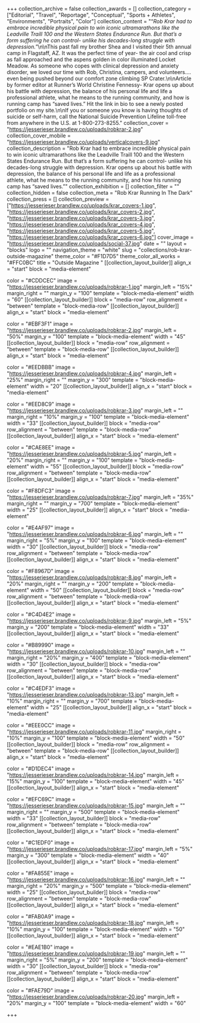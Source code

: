 +++
collection_archive = false
collection_awards = []
collection_category = ["Editorial", "Travel", "Reportage", "Conceptual", "Sports + Athletes", "Environments", "Portraits", "Color"]
collection_content = "“_Rob Krar had to embrace incredible physical pain to win iconic ultramarathons like the Leadville Traill 100 and the Western States Endurance Run. But that’s a form suffering he can control- unlike his decades-long struggle with depression._”⁠\n\nThis past fall my brother Shea and I visited their 5th annual camp in Flagstaff, AZ. It was the perfect time of year- the air cool and crisp as fall approached and the aspens golden in color illuminated Locket Meadow. As someone who copes with clinical depression and anxiety disorder, we loved our time with Rob, Christina, campers, and volunteers…. even being pushed beyond our comfort zone climbing SP Crater.\n\nArticle by former editor at Runner’s World Christine Fennessy- Krar opens up about his battle with depression, the balance of his personal life and life a professional athlete, what he means to the running community, and how is running camp has “saved lives.” Hit the link in bio to see a newly posted portfolio on my site.\n\nIf you or someone you know is having thoughts of suicide or self-harm, call the National Suicide Prevention Lifeline toll-free from anywhere in the U.S. at 1-800-273-8255."
collection_cover = "https://jesserieser.brandlew.co/uploads/robkrar-2.jpg"
collection_cover_mobile = "https://jesserieser.brandlew.co/uploads/verticalcovers-9.jpg"
collection_description = "Rob Krar had to embrace incredible physical pain to win iconic ultramarathons like the Leadville Traill 100 and the Western States Endurance Run. But that’s a form suffering he can control- unlike his decades-long struggle with depression.⁠ Krar opens up about his battle with depression, the balance of his personal life and life as a professional athlete, what he means to the running community, and how his running camp has “saved lives.”"
collection_exhibition = []
collection_filter = ""
collection_hidden = false
collection_meta = "Rob Krar Running In The Dark"
collection_press = []
collection_preview = ["https://jesserieser.brandlew.co/uploads/krar_covers-1.jpg", "https://jesserieser.brandlew.co/uploads/krar_covers-2.jpg", "https://jesserieser.brandlew.co/uploads/krar_covers-3.jpg", "https://jesserieser.brandlew.co/uploads/krar_covers-4.jpg", "https://jesserieser.brandlew.co/uploads/krar_covers-5.jpg", "https://jesserieser.brandlew.co/uploads/krar_covers-6.jpg"]
cover_image = "https://jesserieser.brandlew.co/uploads/social-37.jpg"
date = ""
layout = "blocks"
logo = ""
navigation_theme = "white"
slug = "collections/rob-krar-outside-magazine"
theme_color = "#F1D7D5"
theme_color_all_works = "#FFC0BC"
title = "Outside Magazine "
[[collection_layout_builder]]
align_x = "start"
block = "media-element"

color = "#CDDCEC"
image = "https://jesserieser.brandlew.co/uploads/robkrar-1.jpg"
margin_left = "15%"
margin_right = ""
margin_y = "100"
template = "block-media-element"
width = "60"
[[collection_layout_builder]]
block = "media-row"
row_alignment = "between"
template = "block-media-row"
[[collection_layout_builder]]
align_x = "start"
block = "media-element"

color = "#EBF3F1"
image = "https://jesserieser.brandlew.co/uploads/robkrar-2.jpg"
margin_left = "50%"
margin_y = "100"
template = "block-media-element"
width = "45"
[[collection_layout_builder]]
block = "media-row"
row_alignment = "between"
template = "block-media-row"
[[collection_layout_builder]]
align_x = "start"
block = "media-element"

color = "#EEDBBB"
image = "https://jesserieser.brandlew.co/uploads/robkrar-4.jpg"
margin_left = "25%"
margin_right = ""
margin_y = "300"
template = "block-media-element"
width = "20"
[[collection_layout_builder]]
align_x = "start"
block = "media-element"

color = "#EED8C9"
image = "https://jesserieser.brandlew.co/uploads/robkrar-3.jpg"
margin_left = ""
margin_right = "10%"
margin_y = "100"
template = "block-media-element"
width = "33"
[[collection_layout_builder]]
block = "media-row"
row_alignment = "between"
template = "block-media-row"
[[collection_layout_builder]]
align_x = "start"
block = "media-element"

color = "#CAE8EE"
image = "https://jesserieser.brandlew.co/uploads/robkrar-5.jpg"
margin_left = "20%"
margin_right = ""
margin_y = "100"
template = "block-media-element"
width = "55"
[[collection_layout_builder]]
block = "media-row"
row_alignment = "between"
template = "block-media-row"
[[collection_layout_builder]]
align_x = "start"
block = "media-element"

color = "#F8DFC3"
image = "https://jesserieser.brandlew.co/uploads/robkrar-7.jpg"
margin_left = "35%"
margin_right = ""
margin_y = "700"
template = "block-media-element"
width = "25"
[[collection_layout_builder]]
align_x = "start"
block = "media-element"

color = "#E4AF97"
image = "https://jesserieser.brandlew.co/uploads/robkrar-6.jpg"
margin_left = ""
margin_right = "5%"
margin_y = "100"
template = "block-media-element"
width = "30"
[[collection_layout_builder]]
block = "media-row"
row_alignment = "between"
template = "block-media-row"
[[collection_layout_builder]]
align_x = "start"
block = "media-element"

color = "#F8967D"
image = "https://jesserieser.brandlew.co/uploads/robkrar-8.jpg"
margin_left = "20%"
margin_right = ""
margin_y = "200"
template = "block-media-element"
width = "50"
[[collection_layout_builder]]
block = "media-row"
row_alignment = "between"
template = "block-media-row"
[[collection_layout_builder]]
align_x = "start"
block = "media-element"

color = "#C4D4E2"
image = "https://jesserieser.brandlew.co/uploads/robkrar-9.jpg"
margin_left = "5%"
margin_y = "200"
template = "block-media-element"
width = "33"
[[collection_layout_builder]]
align_x = "start"
block = "media-element"

color = "#B89990"
image = "https://jesserieser.brandlew.co/uploads/robkrar-10.jpg"
margin_left = ""
margin_right = "20%"
margin_y = "400"
template = "block-media-element"
width = "30"
[[collection_layout_builder]]
block = "media-row"
row_alignment = "between"
template = "block-media-row"
[[collection_layout_builder]]
align_x = "start"
block = "media-element"

color = "#C4EDF3"
image = "https://jesserieser.brandlew.co/uploads/robkrar-13.jpg"
margin_left = "10%"
margin_right = ""
margin_y = "700"
template = "block-media-element"
width = "25"
[[collection_layout_builder]]
align_x = "start"
block = "media-element"

color = "#EEE0CC"
image = "https://jesserieser.brandlew.co/uploads/robkrar-11.jpg"
margin_right = "10%"
margin_y = "100"
template = "block-media-element"
width = "50"
[[collection_layout_builder]]
block = "media-row"
row_alignment = "between"
template = "block-media-row"
[[collection_layout_builder]]
align_x = "start"
block = "media-element"

color = "#D1DEC4"
image = "https://jesserieser.brandlew.co/uploads/robkrar-14.jpg"
margin_left = "15%"
margin_y = "100"
template = "block-media-element"
width = "45"
[[collection_layout_builder]]
align_x = "start"
block = "media-element"

color = "#EFC69C"
image = "https://jesserieser.brandlew.co/uploads/robkrar-15.jpg"
margin_left = ""
margin_right = ""
margin_y = "500"
template = "block-media-element"
width = "33"
[[collection_layout_builder]]
block = "media-row"
row_alignment = "between"
template = "block-media-row"
[[collection_layout_builder]]
align_x = "start"
block = "media-element"

color = "#C1EDF0"
image = "https://jesserieser.brandlew.co/uploads/robkrar-17.jpg"
margin_left = "5%"
margin_y = "300"
template = "block-media-element"
width = "40"
[[collection_layout_builder]]
align_x = "start"
block = "media-element"

color = "#FA855E"
image = "https://jesserieser.brandlew.co/uploads/robkrar-16.jpg"
margin_left = ""
margin_right = "20%"
margin_y = "500"
template = "block-media-element"
width = "25"
[[collection_layout_builder]]
block = "media-row"
row_alignment = "between"
template = "block-media-row"
[[collection_layout_builder]]
align_x = "start"
block = "media-element"

color = "#FAB0A9"
image = "https://jesserieser.brandlew.co/uploads/robkrar-18.jpg"
margin_left = "10%"
margin_y = "100"
template = "block-media-element"
width = "50"
[[collection_layout_builder]]
align_x = "start"
block = "media-element"

color = "#EAE1B0"
image = "https://jesserieser.brandlew.co/uploads/robkrar-19.jpg"
margin_left = ""
margin_right = "5%"
margin_y = "200"
template = "block-media-element"
width = "30"
[[collection_layout_builder]]
block = "media-row"
row_alignment = "between"
template = "block-media-row"
[[collection_layout_builder]]
align_x = "start"
block = "media-element"

color = "#FAE79D"
image = "https://jesserieser.brandlew.co/uploads/robkrar-20.jpg"
margin_left = "20%"
margin_y = "100"
template = "block-media-element"
width = "60"

+++
